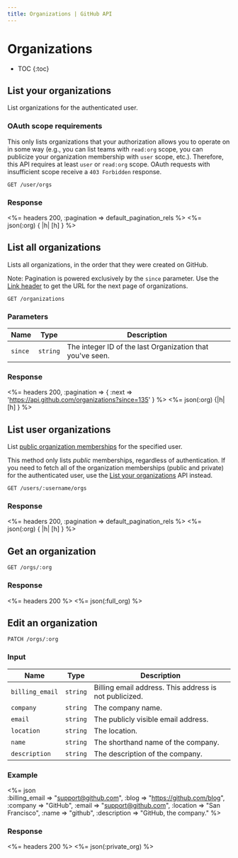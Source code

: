 ```yaml
---
title: Organizations | GitHub API
---
```


# Organizations

* TOC
{:toc}

## List your organizations

List organizations for the authenticated user.

### OAuth scope requirements

This only lists organizations that your authorization allows you to operate on in some way (e.g., you can list teams with `read:org` scope, you can publicize your organization membership with `user` scope, etc.). Therefore, this API requires at least `user` or `read:org` scope. OAuth requests with insufficient scope receive a `403 Forbidden` response.

    GET /user/orgs

### Response

<%= headers 200, :pagination => default_pagination_rels %>
<%= json(:org) { |h| [h] } %>

## List all organizations

Lists all organizations, in the order that they were created on GitHub.

Note: Pagination is powered exclusively by the `since` parameter.
Use the [Link header](/v3/#link-header) to get the URL for the next page of
organizations.

    GET /organizations

### Parameters

Name | Type | Description
-----|------|--------------
`since`|`string`| The integer ID of the last Organization that you've seen.

### Response

<%= headers 200, :pagination => { :next => 'https://api.github.com/organizations?since=135' } %>
<%= json(:org) {|h| [h] } %>

## List user organizations

List [public organization memberships](https://help.github.com/articles/publicizing-or-concealing-organization-membership) for the specified user.

This method only lists *public* memberships, regardless of authentication. If you need to fetch all of the organization memberships (public and private) for the authenticated user, use the [List your organizations](#list-your-organizations) API instead.

    GET /users/:username/orgs

### Response

<%= headers 200, :pagination => default_pagination_rels %>
<%= json(:org) { |h| [h] } %>

## Get an organization

    GET /orgs/:org

### Response

<%= headers 200 %>
<%= json(:full_org) %>

## Edit an organization

    PATCH /orgs/:org

### Input

Name | Type | Description
-----|------|--------------
`billing_email`|`string` | Billing email address. This address is not publicized.
`company`|`string` | The company name.
`email`|`string` | The publicly visible email address.
`location`|`string` | The location.
`name`|`string` | The shorthand name of the company.
`description`|`string` | The description of the company.

### Example

<%= json \
    :billing_email => "support@github.com",
    :blog     => "https://github.com/blog",
    :company  => "GitHub",
    :email    => "support@github.com",
    :location => "San Francisco",
    :name     => "github",
    :description => "GitHub, the company."
    %>

### Response

<%= headers 200 %>
<%= json(:private_org) %>
